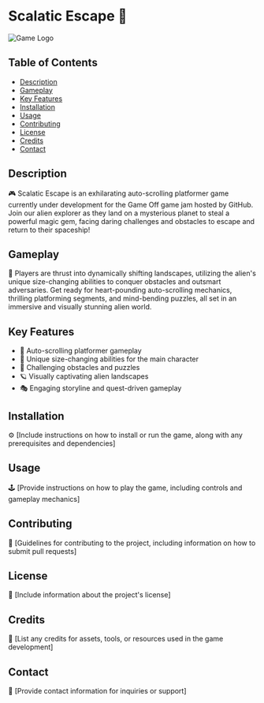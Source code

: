 # Scalatic Escape 🚀

![Game Logo](link_to_logo_image)

## Table of Contents

- [Description](#description)
- [Gameplay](#gameplay)
- [Key Features](#key-features)
- [Installation](#installation)
- [Usage](#usage)
- [Contributing](#contributing)
- [License](#license)
- [Credits](#credits)
- [Contact](#contact)

## Description

🎮 Scalatic Escape is an exhilarating auto-scrolling platformer game currently under development for the Game Off game jam hosted by GitHub. Join our alien explorer as they land on a mysterious planet to steal a powerful magic gem, facing daring challenges and obstacles to escape and return to their spaceship!

## Gameplay

👾 Players are thrust into dynamically shifting landscapes, utilizing the alien's unique size-changing abilities to conquer obstacles and outsmart adversaries. Get ready for heart-pounding auto-scrolling mechanics, thrilling platforming segments, and mind-bending puzzles, all set in an immersive and visually stunning alien world.

## Key Features

- 🌟 Auto-scrolling platformer gameplay
- 🔄 Unique size-changing abilities for the main character
- 🧩 Challenging obstacles and puzzles
- 🪐 Visually captivating alien landscapes
- 🎭 Engaging storyline and quest-driven gameplay

## Installation

⚙️ [Include instructions on how to install or run the game, along with any prerequisites and dependencies]

## Usage

🕹️ [Provide instructions on how to play the game, including controls and gameplay mechanics]

## Contributing

🤝 [Guidelines for contributing to the project, including information on how to submit pull requests]

## License

📜 [Include information about the project's license]

## Credits

🙌 [List any credits for assets, tools, or resources used in the game development]

## Contact

📧 [Provide contact information for inquiries or support]
